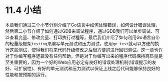 # 11.4 小结

本章我们通过三个小节分别介绍了Go语言中如何处理错误，如何设计错误处理，然后第二小节介绍了如何通过GDB来调试程序，通过GDB我们可以单步调试、可以查看变量、修改变量、打印执行过程等，最后我们介绍了如何利用Go语言自带的轻量级框架`testing`来编写单元测试和压力测试，使用`go test`就可以方便的执行这些测试，使得我们将来代码升级修改之后很方便的进行回归测试。这一章也许对于你编写程序逻辑没有任何帮助，但是对于你编写出来的程序代码保持高质量是至关重要的，因为一个好的Web应用必定有良好的错误处理机制(错误提示的友好、可扩展性)、有好的单元测试和压力测试以保证上线之后代码能够保持良好的性能和按预期的运行。